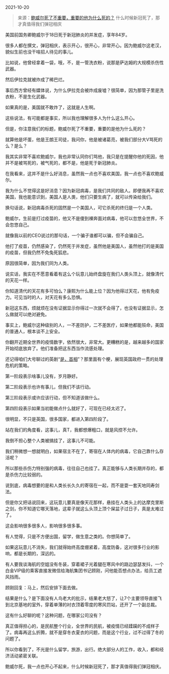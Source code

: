 2021-10-20

> 来源：[鲍威尔死了不重要，重要的他为什么死的？](http://mp.weixin.qq.com/s?__biz=MzU3NDc5Nzc0NQ==&mid=2247508165&idx=1&sn=e145843dca83b2ebb2328d25d62669e8&chksm=fd2e021bca598b0d5d872d785dbf2acb7ec2a6b965e4edb841bf26dd51a053cf7a48691cf77e&scene=27#wechat_redirect)
> 什么时候新冠死了，那才真值得我们弹冠相庆

美国前国务卿鲍威尔于18日死于新冠肺炎的并发症，享年84岁。  

  

很多人都在撰文，弹冠相庆，表示开心，很开心，非常开心。因为鲍威尔这老汉，貌似生前也没干啥招人待见的事儿。  

  

比如说，他曾经拿着一袋，哦，不，是一管洗衣粉，说那是萨达姆的大规模杀伤性武器。

  

然后伊拉克就被炸成了稀巴烂。

  

事后西方曾经有媒体说，为什么伊拉克会被炸成废墟？很简单，因为那管子里是洗衣粉，不是生化武器。  

  

如果真的是，美国就不敢炸了，这就是人生啊。

  

这些说法，有可能都是事实，所以我也理解很多人为什么这么开心。  

  

但是，你注意我们的标题，鲍威尔死了不重要，重要的是他为什么死的？

  

就算他是坏蛋，他是王朗王司徒，我问你，他是被诸葛亮，被我们部分大V骂死的么？是么？  

  

我其实非常不喜欢鲍威尔，我也非常认同你们骂他，我只是在提醒你他的死因，他并不是被骂死的，被气死的，都不是，他是死于新冠肺炎。

  

在我看来，这并不是什么好消息，虽然我一点也不喜欢美国，我一点也不喜欢鲍威尔。  

  

我为什么不觉得这是好消息？因为新冠病毒，是我们共同的敌人。即便我再不喜欢美国，我也能意识到，美国人是人类，他们只要生病了，就可以传染给我们。  

  

换句话说，新冠病毒杀死的固然是一个美国人，可它杀死的终归是一个人类。  

  

鲍威尔，生前是打过疫苗的，他又不是傻到裸奔面对病毒，他可以忽悠全世界，不会忽悠自己。  

  

就像我以前的CEO说过的那句话，一个骗子谁都可以骗，但不会骗自己。  

  

他打了疫苗，仍然感染了，仍然死于并发症，虽然他是美国人，虽然他打的是美国的疫苗，但我仍然不免兔死狐悲。

  

原因很简单，因为我们同为人类。  

  

说实话，我实在不愿意看着有这么个玩意儿始终盘旋在我们人类头顶上，就像清代的天花一样。

  

你知道清代的天花有多可怕么？康熙为什么能上位？因为他得过天花，他有免疫力。可见当时的人，对天花有多么恐惧。

  

新冠这东西，烦就烦在没有证据显示你得过一次就不会得了，也没有证据显示，怎么做就可以绝对避免。

  

事实上，鲍威尔这种级别的人，一不差防护，二不差医疗，如果他都能殒命，美国的普通人，根本谈不上安全。  

  

你翻开近期全世界的疫情数字，依然很大，非常大。更糟糕的是，越来越多的国家开始彻底放弃了。他们准备把这东西当作流感处理。  

  

还记得咱们大号聊过的英剧“[是，首相](https://mp.weixin.qq.com/s?__biz=MzU0MjYwNDU2Mw==&mid=2247494937&idx=2&sn=ef70767c9f7c3a2536838fe808e9798d&chksm=fb1a8165cc6d0873a34c09bb87bb0aecf4f77503e3d81af602ced6804ece25a1aba58f347b57&token=866476602&lang=zh_CN&scene=21#wechat_redirect)”？那里面有个梗，展现英国政府一贯的处理危机的策略。

  

第一阶段表示啥事儿没有，岁月静好。

第二阶段表示也许有事儿，但我们不该行动。

第三阶段表示或许应该行动，但不知道该做什么。

第四阶段表示如果当初能做点什么就好了，可现在已经太迟了。

  

很明显，不只是英国，很多国家，都进入第四阶段了。

  

站在我们的角度看，这事儿，真T，我都想爆粗口，就是风控不允许。  

  

我倒不担心整个人类被搞挂了，这事儿不可能。

  

我们稍微想一想就明白，如果宿主不在了，寄宿在人体内的病毒，它自己靠什么存活呢？

  

所以那些杀伤力特别强的病毒，往往自己也挂了。真正能够与人类长期并存的，都是杀伤力比较弱的。  

  

说到底，病毒想要的是和人类长长久久的寄宿在一起，而不是耍一套天地同寿剑法。

  

但是你又把话说回来，这玩意儿要真是像天花那样，悬挂在人类头上的达摩克里斯之剑，你不知道它哪天落地，这辈子就这么头顶上顶个屎盆子过日子，真是太难过了。

  

这会影响很多很多人，影响很多很多事。  

  

有人觉得，只是不方便出国，留学，做生意之类的。你想简单了。  

  

如果这玩意儿不消失，我们就得始终高度绷紧着，高度防备，这对很多行业的影响，都是长期的，深远的。

  

有人要我谈海航的空姐没有冬装，穿着裙子光着腿在寒风中的路边瑟瑟发抖，一个白金VIP级的乘客直接发微信给海航集团书记顾刚，问他能否想点办法，给员工遮风挡雨。  

  

顾刚回复：马上，然后安排下面去做。  

  

结果是什么？是下面没有人鸟老大的批示，结果老大怒了，让7个主要领导直接飞到北京基地的室外，穿着单薄的衬衣顶着零度的寒风罚站，还开了一个副总裁。  

  

这有什么好聊的呢？这种问题，在哪家公司没有？

  

真正值得担心的，是民航整个行业，全世界的民航，被疫情已经蹂躏的不成样子了。病毒再这么折腾，就不是穿冬衣夏衣的问题，而是这个行业，过不过得了冬的问题了。  

  

所以你看到了，不光是什么留学，旅游，出行。绝大部分人的工作，收入，都和经济活动紧密关联。  

  

鲍威尔死，我一点也开心不起来，什么时候新冠死了，那才真值得我们弹冠相庆。

